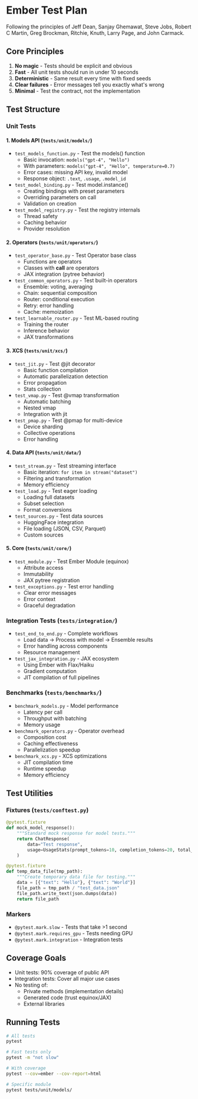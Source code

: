 # Ember Test Plan

Following the principles of Jeff Dean, Sanjay Ghemawat, Steve Jobs, Robert C Martin, Greg Brockman, Ritchie, Knuth, Larry Page, and John Carmack.

## Core Principles
1. **No magic** - Tests should be explicit and obvious
2. **Fast** - All unit tests should run in under 10 seconds
3. **Deterministic** - Same result every time with fixed seeds
4. **Clear failures** - Error messages tell you exactly what's wrong
5. **Minimal** - Test the contract, not the implementation

## Test Structure

### Unit Tests

#### 1. Models API (`tests/unit/models/`)
- `test_models_function.py` - Test the models() function
  - Basic invocation: `models("gpt-4", "Hello")`
  - With parameters: `models("gpt-4", "Hello", temperature=0.7)`
  - Error cases: missing API key, invalid model
  - Response object: `.text`, `.usage`, `.model_id`
- `test_model_binding.py` - Test model.instance()
  - Creating bindings with preset parameters
  - Overriding parameters on call
  - Validation on creation
- `test_model_registry.py` - Test the registry internals
  - Thread safety
  - Caching behavior
  - Provider resolution

#### 2. Operators (`tests/unit/operators/`)
- `test_operator_base.py` - Test Operator base class
  - Functions are operators
  - Classes with __call__ are operators
  - JAX integration (pytree behavior)
- `test_common_operators.py` - Test built-in operators
  - Ensemble: voting, averaging
  - Chain: sequential composition
  - Router: conditional execution
  - Retry: error handling
  - Cache: memoization
- `test_learnable_router.py` - Test ML-based routing
  - Training the router
  - Inference behavior
  - JAX transformations

#### 3. XCS (`tests/unit/xcs/`)
- `test_jit.py` - Test @jit decorator
  - Basic function compilation
  - Automatic parallelization detection
  - Error propagation
  - Stats collection
- `test_vmap.py` - Test @vmap transformation
  - Automatic batching
  - Nested vmap
  - Integration with jit
- `test_pmap.py` - Test @pmap for multi-device
  - Device sharding
  - Collective operations
  - Error handling

#### 4. Data API (`tests/unit/data/`)
- `test_stream.py` - Test streaming interface
  - Basic iteration: `for item in stream("dataset")`
  - Filtering and transformation
  - Memory efficiency
- `test_load.py` - Test eager loading
  - Loading full datasets
  - Subset selection
  - Format conversions
- `test_sources.py` - Test data sources
  - HuggingFace integration
  - File loading (JSON, CSV, Parquet)
  - Custom sources

#### 5. Core (`tests/unit/core/`)
- `test_module.py` - Test Ember Module (equinox)
  - Attribute access
  - Immutability
  - JAX pytree registration
- `test_exceptions.py` - Test error handling
  - Clear error messages
  - Error context
  - Graceful degradation

### Integration Tests (`tests/integration/`)
- `test_end_to_end.py` - Complete workflows
  - Load data → Process with model → Ensemble results
  - Error handling across components
  - Resource management
- `test_jax_integration.py` - JAX ecosystem
  - Using Ember with Flax/Haiku
  - Gradient computation
  - JIT compilation of full pipelines

### Benchmarks (`tests/benchmarks/`)
- `benchmark_models.py` - Model performance
  - Latency per call
  - Throughput with batching
  - Memory usage
- `benchmark_operators.py` - Operator overhead
  - Composition cost
  - Caching effectiveness
  - Parallelization speedup
- `benchmark_xcs.py` - XCS optimizations
  - JIT compilation time
  - Runtime speedup
  - Memory efficiency

## Test Utilities

### Fixtures (`tests/conftest.py`)
```python
@pytest.fixture
def mock_model_response():
    """Standard mock response for model tests."""
    return ChatResponse(
        data="Test response",
        usage=UsageStats(prompt_tokens=10, completion_tokens=20, total_tokens=30)
    )

@pytest.fixture
def temp_data_file(tmp_path):
    """Create temporary data file for testing."""
    data = [{"text": "Hello"}, {"text": "World"}]
    file_path = tmp_path / "test_data.json"
    file_path.write_text(json.dumps(data))
    return file_path
```

### Markers
- `@pytest.mark.slow` - Tests that take >1 second
- `@pytest.mark.requires_gpu` - Tests needing GPU
- `@pytest.mark.integration` - Integration tests

## Coverage Goals
- Unit tests: 90% coverage of public API
- Integration tests: Cover all major use cases
- No testing of:
  - Private methods (implementation details)
  - Generated code (trust equinox/JAX)
  - External libraries

## Running Tests
```bash
# All tests
pytest

# Fast tests only
pytest -m "not slow"

# With coverage
pytest --cov=ember --cov-report=html

# Specific module
pytest tests/unit/models/
```